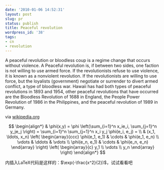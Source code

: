 ```yaml
---
date: '2010-01-06 14:52:31'
layout: post
slug: pr
status: publish
title: Peaceful revolution
wordpress_id: '38'
tags:
- cn
- revolution
---
```


A peaceful revolution or bloodless coup is a regime change that occurs without violence. A Peaceful revolution is, if between two sides, one faction is not willing to use armed force. If the revolutionists refuse to use violence, it is known as a nonviolent revolution. If the revolutionists are willing to use force, but the loyalists (government) negotiate or surrender to divert armed conflict, a type of bloodless war. Hawaii has had both types of peaceful revolutions in 1893 and 1954, other peaceful revolutions that have occurred are the Bloodless Revolution of 1688 in England, the People Power Revolution of 1986 in the Philippines, and the peaceful revolution of 1989 in Germany.

via [wikipedia.org](http://en.wikipedia.org/wiki/Peaceful_revolution)


$$
\begin{align*}
  & \phi(x,y) = \phi \left(\sum_{i=1}^n x_ie_i, \sum_{j=1}^n y_je_j \right)
  = \sum_{i=1}^n \sum_{j=1}^n x_i y_j \phi(e_i, e_j) = \\
  & (x_1, \ldots, x_n) \left( \begin{array}{ccc}
      \phi(e_1, e_1) & \cdots & \phi(e_1, e_n) \\
      \vdots & \ddots & \vdots \\
      \phi(e_n, e_1) & \cdots & \phi(e_n, e_n)
    \end{array} \right)
  \left( \begin{array}{c}
      y_1 \\
      \vdots \\
      y_n
    \end{array} \right)
\end{align*}
$$

内插入LaTeX代码是这样的：$\exp(-\frac{x^2}{2})$，试试看看吧
